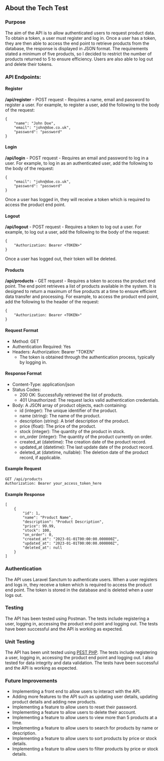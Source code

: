## About the Tech Test 
### Purpose
The aim of the API is to allow authenticated users to request product data.
To obtain a token, a user must register and log in.
Once a user has a token, they are then able to access the end point to retrieve products 
from the database, the response is displayed in JSON format.
The requirements stated a minimum of five products,
so I decided to restrict the number of products returned to 5 to ensure efficiency. 
Users are also able to log out and delete their tokens.

### API Endpoints:
#### Register
**/api/register** - POST request - Requires a name, email and password to register a user.
For example, to register a user, add the following to the body of the request:
```
{
    "name": "John Doe",
    "email": "john@doe.co.uk",
    "password": "password"
}
```

#### Login
**/api/login** - POST request - Requires an email and password to log in a user.
For example, to log in as an authenticated user, add the following to the body of the request:
```
{
    "email": "john@doe.co.uk",
    "password": "password"
}
```
Once a user has logged in, they will receive a token which is required to access the product end point.

#### Logout
**/api/logout** - POST request - Requires a token to log out a user.
For example, to log out a user, add the following to the body of the request:
```
{
    "Authorization: Bearer <TOKEN>"
}
```
Once a user has logged out, their token will be deleted.

#### Products
**/api/products** - GET request - Requires a token to access the product end point.
The end point retrieves a list of products available in the system.
It is designed to return a maximum of five products at a time to ensure efficient data transfer and processing.
For example, to access the product end point, add the following to the header of the request:
```
{
    "Authorization: Bearer <TOKEN>"
}
```

#### Request Format
- Method: GET
- Authentication Required: Yes
- Headers: Authorization: Bearer "TOKEN" 
  - The token is obtained through the authentication process, typically by logging in.

#### Response Format
- Content-Type: application/json
- Status Codes:
  * 200 OK: Successfully retrieved the list of products.
  * 401 Unauthorized: The request lacks valid authentication credentials.
- Body:
 A JSON array of product objects, each containing:
  * id (integer): The unique identifier of the product.
  * name (string): The name of the product.
  * description (string): A brief description of the product.
  * price (float): The price of the product.
  * stock (integer): The quantity of the product in stock.
  * on_order (integer): The quantity of the product currently on order.
  * created_at (datetime): The creation date of the product record.
  * updated_at (datetime): The last update date of the product record.
  * deleted_at (datetime, nullable): The deletion date of the product record, if applicable.

#### Example Request
```
GET /api/products
Authorization: Bearer your_access_token_here
```

#### Example Response
```
[
    {
        "id": 1,
        "name": "Product Name",
        "description": "Product Description",
        "price": 99.99,
        "stock": 100,
        "on_order": 0,
        "created_at": "2023-01-01T00:00:00.000000Z",
        "updated_at": "2023-01-01T00:00:00.000000Z",
        "deleted_at": null
    }
]
```

### Authentication
The API uses Laravel Sanctum to authenticate users.
When a user registers and logs in, they receive a token which is required to access the product end point.
The token is stored in the database and is deleted when a user logs out.

### Testing
The API has been tested using Postman.
The tests include registering a user, logging in, accessing the product end point and logging out.
The tests have been successful and the API is working as expected.

### Unit Testing
The API has been unit tested using [PEST PHP](https://pestphp.com/docs/why-pest).
The tests include registering a user, logging in, accessing the product end point and logging out.
I also tested for data integrity and data validation.
The tests have been successful and the API is working as expected.

### Future Improvements
- Implementing a front end to allow users to interact with the API.
- Adding more features to the API such as updating user details, updating product details and adding new products.
- Implementing a feature to allow users to reset their password.
- Implementing a feature to allow users to delete their account.
- Implementing a feature to allow users to view more than 5 products at a time.
- Implementing a feature to allow users to search for products by name or description.
- Implementing a feature to allow users to sort products by price or stock details.
- Implementing a feature to allow users to filter products by price or stock details.
